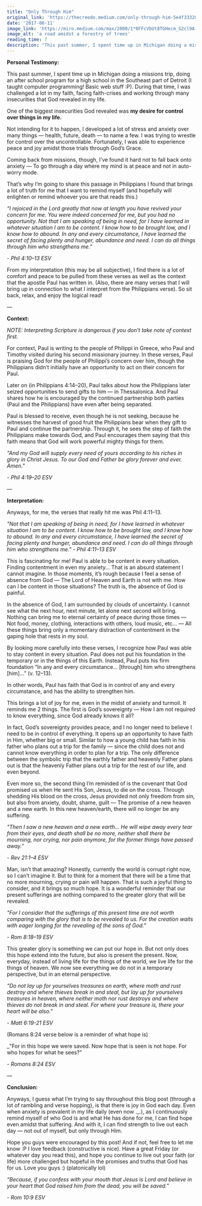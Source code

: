 ```yaml
---
title: "Only Through Him"
original_link: 'https://thecreedo.medium.com/only-through-him-5e4f333203f1'
date: '2017-08-11'
image_link: 'https://miro.medium.com/max/2000/1*0FFcVbUt8TGHecm_G2cl9A.jpeg'
image_alt: 'a road amidst a forestry of trees'
reading_time: 7
description: "This past summer, I spent time up in Michigan doing a missions trip, doing an after school program for a high school in the Southeast part of Detroit During that time, I was challenged a lot in my faith, facing faith-crises and working through many insecurities that God revealed in my life."
---
```

**Personal Testimony:**

This past summer, I spent time up in Michigan doing a missions trip, doing an after school program for a high school in the Southeast part of Detroit (I taught computer programming! Basic web stuff :P). During that time, I was challenged a lot in my faith, facing faith-crises and working through many insecurities that God revealed in my life.

One of the biggest insecurities God revealed was **my desire for control over things in my life.**

Not intending for it to happen, I developed a lot of stress and anxiety over many things — health, future, death — to name a few. I was trying to wrestle for control over the uncontrollable. Fortunately, I was able to experience peace and joy amidst those trials through God’s Grace.

Coming back from missions, though, I’ve found it hard not to fall back onto anxiety — To go through a day where my mind is at peace and not in auto-worry mode.

That’s why I’m going to share this passage in Philippians I found that brings a lot of truth for me that I want to remind myself (and hopefully will enlighten or remind whoever you are that reads this.)

_“I rejoiced in the Lord greatly that now at length you have revived your concern for me. You were indeed concerned for me, but you had no opportunity. Not that I am speaking of being in need, for I have learned in whatever situation I am to be content. I know how to be brought low, and I know how to abound. In any and every circumstance, I have learned the secret of facing plenty and hunger, abundance and need. I can do all things through him who strengthens me."_

_- Phil 4:10–13 ESV_

From my interpretation (this may be all subjective), I find there is a lot of comfort and peace to be pulled from these verses as well as the context that the apostle Paul has written in. (Also, there are many verses that I will bring up in connection to what I interpret from the Philippians verse). So sit back, relax, and enjoy the logical read!

—

**Context:**

_NOTE: Interpreting Scripture is dangerous if you don’t take note of context first._

For context, Paul is writing to the people of Philippi in Greece, who Paul and Timothy visited during his second missionary journey. In these verses, Paul is praising God for the people of Philippi’s concern over him, though the Philippians didn’t initially have an opportunity to act on their concern for Paul.

Later on (in Philippians 4:14–20), Paul talks about how the Philippians later seized opportunities to send gifts to him — in Thessalonica. And Paul shares how he is encouraged by the continued partnership both parties (Paul and the Philippians) have even after being separated.

Paul is blessed to receive, even though he is not seeking, because he witnesses the harvest of good fruit the Philippians bear when they gift to Paul and continue the partnership. Through it, he sees the step of faith the Philippians make towards God, and Paul encourages them saying that this faith means that God will work powerful mighty things for them.

_"And my God will supply every need of yours according to his riches in glory in Christ Jesus. To our God and Father be glory forever and ever. Amen."_

_- Phil 4:19–20 ESV_

—

**Interpretation:**

Anyways, for me, the verses that really hit me was Phil 4:11–13.

_"Not that I am speaking of being in need, for I have learned in whatever situation I am to be content. I know how to be brought low, and I know how to abound. In any and every circumstance, I have learned the secret of facing plenty and hunger, abundance and need. I can do all things through him who strengthens me."_
_- Phil 4:11–13 ESV_

This is fascinating for me! Paul is able to be content in every situation. Finding contentment in even my anxiety... That is an absurd statement I cannot imagine. In those moments, it’s rough because I feel a sense of absence from God — The Lord of Heaven and Earth is not with me. How can I be content in those situations? The truth is, the absence of God is painful.

In the absence of God, I am surrounded by clouds of uncertainty. I cannot see what the next hour, next minute, let alone next second will bring. Nothing can bring me to eternal certainty of peace during those times — Not food, money, clothing, interactions with others, loud music, etc... — All these things bring only a momentary distraction of contentment in the gaping hole that rests in my soul.

By looking more carefully into these verses, I recognize how Paul was able to stay content in every situation. Paul does not put his foundation in the temporary or in the things of this Earth. Instead, Paul puts his firm foundation “In any and every circumstance... [through] him who strengthens [him]...” (v. 12–13).

In other words, Paul has faith that God is in control of any and every circumstance, and has the ability to strengthen him.

This brings a lot of joy for me, even in the midst of anxiety and turmoil. It reminds me 2 things. The first is God’s sovereignty — How I am not required to know everything, since God already knows it all?

In fact, God’s sovereignty provides peace, and I no longer need to believe I need to be in control of everything. It opens up an opportunity to have faith in Him, whether big or small. Similar to how a young child has faith in his father who plans out a trip for the family — since the child does not and cannot know everything in order to plan for a trip. The only difference between the symbolic trip that the earthly father and heavenly Father plans out is that the heavenly Father plans out a trip for the rest of our life, and even beyond.

Even more so, the second thing I’m reminded of is the covenant that God promised us when He sent His Son, Jesus, to die on the cross. Through shedding His blood on the cross, Jesus provided not only freedom from sin, but also from anxiety, doubt, shame, guilt — The promise of a new heaven and a new earth. In this new heaven/earth, there will no longer be any suffering.

_"Then I saw a new heaven and a new earth... He will wipe away every tear from their eyes, and death shall be no more, neither shall there be mourning, nor crying, nor pain anymore, for the former things have passed away.”_

_- Rev 21:1–4 ESV_

Man, isn’t that amazing? Honestly, currently the world is corrupt right now, so I can’t imagine it. But to think for a moment that there will be a time that no more mourning, crying or pain will happen. That is such a joyful thing to consider, and it brings so much hope. It is a wonderful reminder that our present sufferings are nothing compared to the greater glory that will be revealed.

_"For I consider that the sufferings of this present time are not worth comparing with the glory that is to be revealed to us. For the creation waits with eager longing for the revealing of the sons of God."_

_- Rom 8:18–19 ESV_

This greater glory is something we can put our hope in. But not only does this hope extend into the future, but also is present the present. Now, everyday, instead of living life for the things of the world, we live life for the things of heaven. We now see everything we do not in a temporary perspective, but in an eternal perspective.

_“Do not lay up for yourselves treasures on earth, where moth and rust destroy and where thieves break in and steal, but lay up for yourselves treasures in heaven, where neither moth nor rust destroys and where thieves do not break in and steal. For where your treasure is, there your heart will be also."_

_- Matt 6:19-21 ESV_

(Romans 8:24 verse below is a reminder of what hope is)

_"For in this hope we were saved. Now hope that is seen is not hope. For who hopes for what he sees?"

_- Romans 8:24 ESV_

—

**Conclusion:**

Anyways, I guess what I’m trying to say throughout this blog post (through a lot of rambling and verse hopping), is that there is joy in God each day. Even when anxiety is prevalent in my life daily (even now ._.), as I continuously remind myself of who God is and what He has done for me, I can find hope even amidst that suffering. And with it, I can find strength to live out each day — not out of myself, but only through Him.

Hope you guys were encouraged by this post! And if not, feel free to let me know :P I love feedback (constructive is nice). Have a great Friday (or whatever day you read this), and hope you continue to live out your faith (or life) more challenged but hopeful in the promises and truths that God has for us. Love you guys :) (platonically lol)

_“Because, if you confess with your mouth that Jesus is Lord and believe in your heart that God raised him from the dead, you will be saved.”_

_- Rom 10:9 ESV_